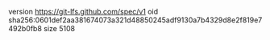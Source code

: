 version https://git-lfs.github.com/spec/v1
oid sha256:0601def2aa381674073a321d48850245adf9130a7b4329d8e2f819e7492b0fb8
size 5108
